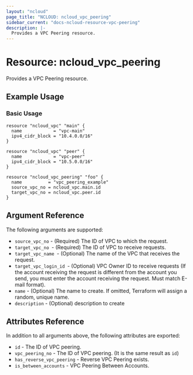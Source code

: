 ```yaml
---
layout: "ncloud"
page_title: "NCLOUD: ncloud_vpc_peering"
sidebar_current: "docs-ncloud-resource-vpc-peering"
description: |-
  Provides a VPC Peering resource.
---
```


# Resource: ncloud_vpc_peering

Provides a VPC Peering resource.

## Example Usage

### Basic Usage

```hcl
resource "ncloud_vpc" "main" {
  name            = "vpc-main"
  ipv4_cidr_block = "10.4.0.0/16"
}

resource "ncloud_vpc" "peer" {
  name            = "vpc-peer"
  ipv4_cidr_block = "10.5.0.0/16"
}

resource "ncloud_vpc_peering" "foo" {
  name          = "vpc_peering_example"
  source_vpc_no = ncloud_vpc.main.id
  target_vpc_no = ncloud_vpc.peer.id
}
```

## Argument Reference

The following arguments are supported:

* `source_vpc_no` - (Required) The ID of VPC to which the request.
* `target_vpc_no `- (Required) The ID of VPC to receive requests.
* `target_vpc_name `- (Optional) The name of the VPC that receives the request.
* `target_vpc_login_id `- (Optional) VPC Owner ID to receive requests (If the account receiving the request is different from the account you send, you must enter the account receiving the request. Must match E-mail format).
* `name` - (Optional) The name to create. If omitted, Terraform will assign a random, unique name.
* `description` - (Optional) description to create


## Attributes Reference

In addition to all arguments above, the following attributes are exported:

* `id` - The ID of VPC peering.
* `vpc_peering_no` - The ID of VPC peering. (It is the same result as `id`)
* `has_reverse_vpc_peering` - Reverse VPC Peering exists.
* `is_between_accounts` - VPC Peering Between Accounts.